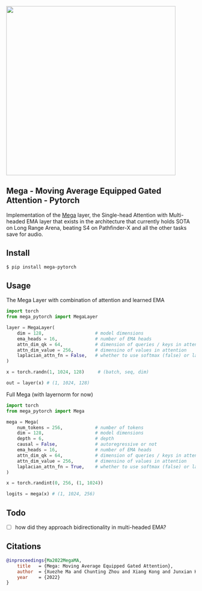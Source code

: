 <img src="./mega.png" width="450px"></img>

## Mega - Moving Average Equipped Gated Attention - Pytorch

Implementation of the <a href="https://arxiv.org/abs/2209.10655">Mega</a> layer, the Single-head Attention with Multi-headed EMA layer that exists in the architecture that currently holds SOTA on Long Range Arena, beating S4 on Pathfinder-X and all the other tasks save for audio.

## Install

```bash
$ pip install mega-pytorch
```

## Usage

The Mega Layer with combination of attention and learned EMA

```python
import torch
from mega_pytorch import MegaLayer

layer = MegaLayer(
    dim = 128,                   # model dimensions
    ema_heads = 16,              # number of EMA heads
    attn_dim_qk = 64,            # dimension of queries / keys in attention
    attn_dim_value = 256,        # dimensino of values in attention
    laplacian_attn_fn = False,   # whether to use softmax (false) or laplacian attention fn (improved relu squared)
)

x = torch.randn(1, 1024, 128)     # (batch, seq, dim)

out = layer(x) # (1, 1024, 128)
```

Full Mega (with layernorm for now)

```python
import torch
from mega_pytorch import Mega

mega = Mega(
    num_tokens = 256,            # number of tokens
    dim = 128,                   # model dimensions
    depth = 6,                   # depth
    causal = False,              # autoregressive or not
    ema_heads = 16,              # number of EMA heads
    attn_dim_qk = 64,            # dimension of queries / keys in attention
    attn_dim_value = 256,        # dimensino of values in attention
    laplacian_attn_fn = True,    # whether to use softmax (false) or laplacian attention fn (improved relu squared)
)

x = torch.randint(0, 256, (1, 1024))

logits = mega(x) # (1, 1024, 256)
```

## Todo

- [ ] how did they approach bidirectionality in multi-headed EMA?

## Citations

```bibtex
@inproceedings{Ma2022MegaMA,
    title   = {Mega: Moving Average Equipped Gated Attention},
    author  = {Xuezhe Ma and Chunting Zhou and Xiang Kong and Junxian He and Liangke Gui and Graham Neubig and Jonathan May and Luke Zettlemoyer},
    year    = {2022}
}
```
